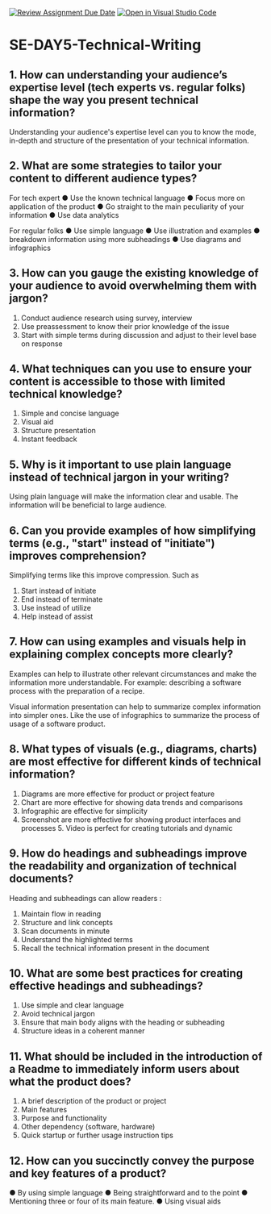 [![Review Assignment Due Date](https://classroom.github.com/assets/deadline-readme-button-22041afd0340ce965d47ae6ef1cefeee28c7c493a6346c4f15d667ab976d596c.svg)](https://classroom.github.com/a/zsAR-pyY)
[![Open in Visual Studio Code](https://classroom.github.com/assets/open-in-vscode-2e0aaae1b6195c2367325f4f02e2d04e9abb55f0b24a779b69b11b9e10269abc.svg)](https://classroom.github.com/online_ide?assignment_repo_id=18824932&assignment_repo_type=AssignmentRepo)
# SE-DAY5-Technical-Writing
## 1. How can understanding your audience’s expertise level (tech experts vs. regular folks) shape the way you present technical information?
Understanding your audience's expertise level can you to know the mode, in-depth and structure of the presentation of your technical information.

## 2. What are some strategies to tailor your content to different audience types?
For tech expert
● Use the known technical language
● Focus more on application of the product
● Go straight to the main peculiarity of your information 
● Use data analytics

For regular folks
● Use simple language
● Use illustration and examples
● breakdown information using more subheadings 
● Use diagrams and infographics
## 3. How can you gauge the existing knowledge of your audience to avoid overwhelming them with jargon?
1. Conduct audience research using survey, interview
2. Use preassessment to know their prior knowledge of the issue
3. Start with simple terms during discussion and adjust to their level base on response

## 4. What techniques can you use to ensure your content is accessible to those with limited technical knowledge?
1. Simple and concise language
2. Visual aid
3. Structure presentation
4. Instant feedback 

## 5. Why is it important to use plain language instead of technical jargon in your writing?

Using plain language will make the information clear and usable. The information will be beneficial to large audience.

## 6. Can you provide examples of how simplifying terms (e.g., "start" instead of "initiate") improves comprehension?
Simplifying terms like this improve compression. Such as 
1. Start instead of initiate
2. End instead of terminate
3. Use instead of utilize
4. Help instead of assist

## 7. How can using examples and visuals help in explaining complex concepts more clearly?
Examples can help to illustrate other relevant circumstances and make the information more understandable. For example: describing a software process with the preparation of a recipe.

Visual information presentation can help to summarize complex information into simpler ones. Like the use of infographics to summarize the process of usage of a software product.

## 8. What types of visuals (e.g., diagrams, charts) are most effective for different kinds of technical information?
1. Diagrams are more effective for product or project feature
2. Chart are more effective for showing data trends and comparisons
3. Infographic are effective for simplicity
4. Screenshot are more effective for showing product interfaces and processes 5. Video is perfect for creating tutorials and dynamic 

## 9. How do headings and subheadings improve the readability and organization of technical documents?
Heading and subheadings can allow readers : 
1. Maintain flow in reading
2. Structure and link concepts
3. Scan documents in minute
4. Understand the highlighted terms
5. Recall the technical information present in the document

## 10. What are some best practices for creating effective headings and subheadings?
1. Use simple and clear language
2. Avoid technical jargon
3. Ensure that main body aligns with the heading or subheading
4. Structure ideas in a coherent manner

## 11. What should be included in the introduction of a Readme to immediately inform users about what the product does?
1. A brief description of the product or project
2. Main features
3. Purpose and functionality 
4. Other dependency (software, hardware)
5. Quick startup or further usage instruction tips

## 12. How can you succinctly convey the purpose and key features of a product?
● By using simple language
● Being straightforward and to the point
● Mentioning three or four of its main feature. 
● Using visual aids
